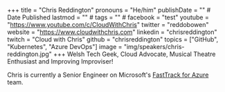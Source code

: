 +++
title = "Chris Reddington"
pronouns = "He/him"
publishDate = "" # Date Published
lastmod = "" #
tags = "" #
facebook = "test"
youtube = "https://www.youtube.com/c/CloudWithChris"
twitter = "reddobowen"
website = "https://www.cloudwithchris.com"
linkedin = "chrisreddington"
twitch = "Cloud with Chris"
github = "chrisreddington"
topics = ["GitHub", "Kubernetes", "Azure DevOps"]
image = "img/speakers/chris-reddington.jpg"
+++
Welsh Tech Geek, Cloud Advocate, Musical Theatre Enthusiast and Improving Improviser!

Chris is currently a Senior Engineer on Microsoft's [FastTrack for Azure](https://azure.microsoft.com/en-gb/programs/azure-fasttrack/) team.